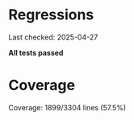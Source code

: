# Regressions

Last checked: 2025-04-27

**All tests passed**
# Coverage

Coverage: 1899/3304 lines (57.5%)
